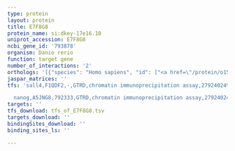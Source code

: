 ```yaml
---
type: protein
layout: protein
title: E7F8G8
protein_name: si:dkey-17e16.10
uniprot_accession: E7F8G8
ncbi_gene_id: '793878'
organism: Danio rerio
function: target gene
number_of_interactions: '2'
orthologs: '[{"species": "Homo sapiens", "id": ["<a href=\"/protein/o15235\">O15235</a>"]}, {"species": "Mus musculus", "id": ["<a href=\"/protein/o35680\">O35680</a>"]}, {"species": "Rattus norvegicus", "id": ["<a href=\"/protein/d3zqx3\">D3ZQX3</a>"]}, {"species": "Drosophila melanogaster", "id": ["<a href=\"/protein/p10735\">P10735</a>"]}, {"species": "Saccharomyces cerevisiae", "id": ["<a href=\"/protein/p53732\">P53732</a>"]}]'
jaspar_matrices: ''
tfs: 'sall4,F1QDF2,-,GTRD,chromatin immunoprecipitation assay,27924024%5Buid%5D,No

  nanog,A5JNG8,792333,GTRD,chromatin immunoprecipitation assay,27924024%5Buid%5D,No'
targets: ''
tfs_download: tfs_of_E7F8G8.tsv
targets_download: ''
bindingSites_download: ''
binding_sites_ls: ''

---
```

